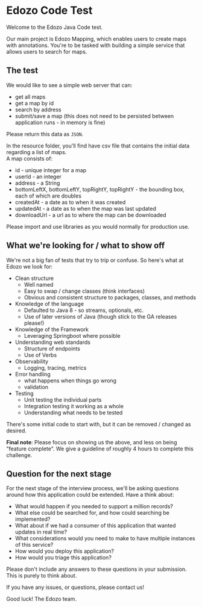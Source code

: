 # Edozo Code Test
Welcome to the Edozo Java Code test.

Our main project is Edozo Mapping, which enables users to create maps with annotations. 
You're to be tasked with building a simple service that allows users to search for maps.
 
## The test

We would like to see a simple web server that can:
- get all maps
- get a map by id
- search by address
- submit/save a map (this does not need to be persisted between application runs - in memory is fine)

Please return this data as `JSON`.

In the resource folder, you'll find have csv file that contains the initial data regarding a list of maps.  
A map consists of:
- id - unique integer for a map
- userId - an integer 
- address - a String
- bottomLeftX, bottomLeftY, topRightY, topRightY - the bounding box, each of which are doubles
- createdAt - a date as to when it was created
- updatedAt - a date as to when the map was last updated
- downloadUrl - a  url as to where the map can be downloaded

Please import and use libraries as you would normally for production use.

## What we're looking for / what to show off
We're not a big fan of tests that try to trip or confuse. So here's what at Edozo we look for:
- Clean structure
    - Well named
    - Easy to swap / change classes (think interfaces)
    - Obvious and consistent structure to packages, classes, and methods
- Knowledge of the language
    - Defaulted to Java 8 - so streams, optionals, etc. 
    - Use of later versions of Java (though stick to the GA releases please!)
- Knowledge of the Framework
    - Leveraging Springboot where possible
- Understanding web standards
    - Structure of endpoints
    - Use of Verbs 
- Observability
    - Logging, tracing, metrics
- Error handling
    - what happens when things go wrong
    - validation
- Testing
    - Unit testing the individual parts
    - Integration testing it working as a whole
    - Understanding what needs to be tested

There's some initial code to start with, but it can be removed / changed as desired.

**Final note**: Please focus on showing us the above, and less on being "feature complete". We give a guideline of roughly 4 hours to complete this challenge.

## Question for the next stage
For the next stage of the interview process, we'll be asking questions around how this application could be extended. Have a think about:
- What would happen if you needed to support a million records?
- What else could be searched for, and how could searching be implemented?
- What about if we had a consumer of this application that wanted updates in real time?
- What considerations would you need to make to have multiple instances of this service?
- How would you deploy this application?
- How would you triage this application?

Please don't include any answers to these questions in your submission. This is purely to think about. 

If you have any issues, or questions, please contact us!

Good luck!
The Edozo team.
